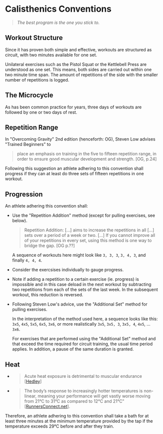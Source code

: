 # Calisthenics Conventions

> _The best program is the one you stick to._

## Workout Structure

Since it has proven both simple and effective, workouts are structured as circuit, with two minutes available for one set.

Unilateral exercises such as the Pistol Squat or the Kettlebell Press are understood as one set. This means, both sides are carried out within one two minute time span. The amount of repetitions of the side with the smaller number of repetitions is logged.

## The Microcycle

As has been common practice for years, three days of workouts are followed by one or two days of rest.

## Repetition Range

In "Overcoming Gravity" 2nd edition (henceforth: OG), Steven Low advises "Trained Beginners" to

> place an emphasis on training in the five to fifteen repetition range, in order to ensure good muscular development and strength. [OG, p.24]

Following this suggestion an athlete adhering to this convention shall progress if they can at least do three sets of fifteen repetitions in one workout.

## Progression

An athlete adhering this convention shall:

- Use the "Repetition Addition" method (except for pulling exercises, see below).

  > Repetition Addition: […] aims to increase the repetitions in all […] sets over a period of a week or two. […] If you cannot improve all of your repetitions in every set, using this method is one way to bridge the gap. [OG p.??]

  A sequence of workouts here might look like `3, 3, 3`, `3, 4, 3`, and finally `4, 4, 4`.

- Consider the exercsises individually to gauge progress.
- Note if adding a repetition to a certain exercise (ie. progress) is impossible and in this case deload in the next workout by subtracting two repetitions from each of the sets of the last week. In the subsequent workout, this reduction is reversed.
- Following Steven Low's advice, use the "Additional Set" method for pulling exercises.

  In the interpretation of the method used here, a sequence looks like this: `3x5`, `4x5`, `5x5`, `6x5`, `3x6`, or more realistically `3x5`, `3x5, 3`, `3x5, 4`, `4x5`, ... `3x6`.

  For exercises that are performed using the "Additional Set" method and that exceed the time required for circuit training, the usual time period applies. In addition, a pause of the same duration is granted.

## Heat

- > Acute heat exposure is detrimental to muscular endurance [[Hedley](https://www.ncbi.nlm.nih.gov/pubmed/12173948)]

- > The body’s response to increasingly hotter temperatures is non-linear, meaning your performance will get vastly worse moving from 21°C to 31°C as compared to 12°C and 21°C" [[RunnersConnect.net](https://runnersconnect.net/dew-point-effect-running/https://runnersconnect.net/dew-point-effect-running/)].

Therefore, an athlete adhering to this convention shall take a bath for at least three minutes at the minimum temperature provided by the tap if the temperature exceeds 29°C before and after they train.
